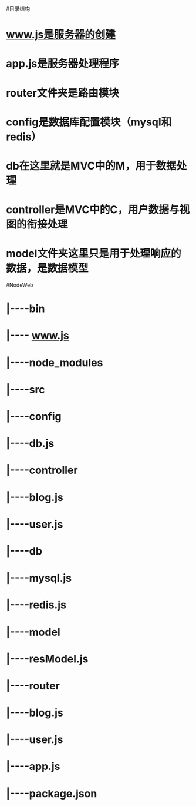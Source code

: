 
#目录结构

#   www.js是服务器的创建
#   app.js是服务器处理程序
#  router文件夹是路由模块
#  config是数据库配置模块（mysql和redis）
#  db在这里就是MVC中的M，用于数据处理
#  controller是MVC中的C，用户数据与视图的衔接处理
#   model文件夹这里只是用于处理响应的数据，是数据模型

#NodeWeb

#	|----bin
#		|---- www.js
#	|----node_modules
#	|----src
#		|----config
#			|----db.js
#		|----controller
#			|----blog.js
#			|----user.js
#		|----db
#			|----mysql.js
#			|----redis.js
#		|----model
#			|----resModel.js
#		|----router
#			|----blog.js
#			|----user.js
#	|----app.js
#	|----package.json 

